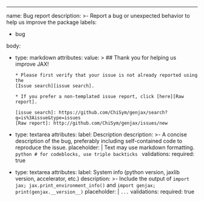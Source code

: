 ---
name: Bug report
description: >-
  Report a bug or unexpected behavior to help us improve the package
labels:
- bug

body:
- type: markdown
  attributes:
    value: >
      ## Thank you for helping us improve JAX!

      * Please first verify that your issue is not already reported using the
      [Issue search][issue search].

      * If you prefer a non-templated issue report, click [here][Raw report].

      [issue search]: https://github.com/ChiSym/genjax/search?q=is%3Aissue&type=issues
      [Raw report]: http://github.com/ChiSym/genjax/issues/new

- type: textarea
  attributes:
    label: Description
    description: >-
      A concise description of the bug, preferably including self-contained
      code to reproduce the issue.
    placeholder: |
      Text may use markdown formatting.
      ```python
      # for codeblocks, use triple backticks
      ```
  validations:
    required: true

- type: textarea
  attributes:
    label: System info (python version, jaxlib version, accelerator, etc.)
    description: >-
      Include the output of `import jax; jax.print_environment_info()`
      and `import genjax; print(genjax.__version__)`
    placeholder: |
      ```
      ...
      ```
  validations:
    required: true
